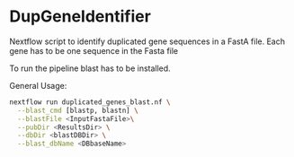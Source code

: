 # DupGeneIdentifier
Nextflow script to identify duplicated gene sequences in a FastA file. Each gene has to be one sequence in the Fasta file

To run the pipeline blast has to be installed.

General Usage:

```bash
nextflow run duplicated_genes_blast.nf \
  --blast_cmd [blastp, blastn] \
  --blastFile <InputFastaFile>\
  --pubDir <ResultsDir> \
  --dbDir <blastDBDir> \
  --blast_dbName <DBbaseName>
```
